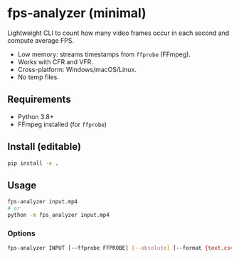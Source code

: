 # fps-analyzer (minimal)

Lightweight CLI to count how many video frames occur in each second and compute average FPS.
- Low memory: streams timestamps from `ffprobe` (FFmpeg).
- Works with CFR and VFR.
- Cross-platform: Windows/macOS/Linux.
- No temp files.

## Requirements
- Python 3.8+
- FFmpeg installed (for `ffprobe`)

## Install (editable)
```bash
pip install -e .
```

## Usage
```bash
fps-analyzer input.mp4
# or
python -m fps_analyzer input.mp4
```

### Options
```bash
fps-analyzer INPUT [--ffprobe FFPROBE] [--absolute] [--format {text,csv,json}] [--json-indent 2]
```